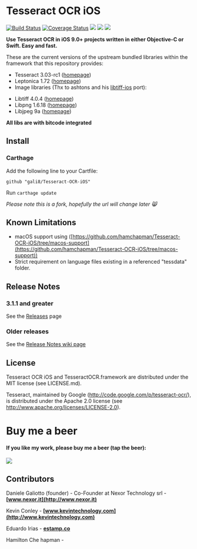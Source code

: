 # Tesseract OCR iOS

[![Build Status](https://travis-ci.org/gali8/Tesseract-OCR-iOS.svg?branch=master)](https://travis-ci.org/gali8/Tesseract-OCR-iOS)
[![Coverage Status](https://coveralls.io/repos/github/gali8/Tesseract-OCR-iOS/badge.svg?branch=master)](https://coveralls.io/github/gali8/Tesseract-OCR-iOS?branch=master)
[![](https://img.shields.io/cocoapods/v/TesseractOCRiOS.svg)](https://cocoapods.org/pods/Tesseractocrios)
[![](https://img.shields.io/cocoapods/p/TesseractOCRiOS.svg)](http://cocoapods.org/?q=tesseractocrios) 
[![](https://img.shields.io/cocoapods/l/TesseractOCRiOS.svg)](https://github.com/gali8/Tesseract-OCR-iOS/blob/master/LICENSE.md)

**Use Tesseract OCR in iOS 9.0+ projects written in either Objective-C or Swift.
Easy and fast.**

These are the current versions of the upstream bundled libraries within the framework that this repository provides:

* Tesseract 3.03-rc1 ([homepage](https://code.google.com/p/tesseract-ocr/))
* Leptonica 1.72 ([homepage](http://leptonica.org/))
* Image libraries (Thx to ashtons and his [libtiff-ios](https://github.com/ashtons/libtiff-ios) port):
- Libtiff 4.0.4 ([homepage](http://www.remotesensing.org/libtiff/))
- Libpng 1.6.18 ([homepage](http://www.libpng.org/pub/png/libpng.html))
- Libjpeg 9a ([homepage](http://libjpeg.sourceforge.net/))

**All libs are with bitcode integrated**


## Install

### Carthage

Add the following line to your Cartfile:
```
github "gali8/Tesseract-OCR-iOS"
```
Run `carthage update`

*Please note this is a fork, hopefully the url will change later 😸*


## Known Limitations

- macOS support using ([https://github.com/hamchapman/Tesseract-OCR-iOS/tree/macos-support](https://github.com/hamchapman/Tesseract-OCR-iOS/tree/macos-support))
- Strict requirement on language files existing in a referenced "tessdata" folder.

## Release Notes

### 3.1.1 and greater

See the [Releases](https://github.com/gali8/Tesseract-OCR-iOS/releases) page

### Older releases

See the [Release Notes wiki page](https://github.com/gali8/Tesseract-OCR-iOS/wiki/Release-Notes)



## License

Tesseract OCR iOS and TesseractOCR.framework are distributed under the MIT
license (see LICENSE.md).

Tesseract, maintained by Google (http://code.google.com/p/tesseract-ocr/), is
distributed under the Apache 2.0 license (see
http://www.apache.org/licenses/LICENSE-2.0).


Buy me a beer
=================
#### If you like my work, please buy me a beer (tap the beer):
<p align="left">
<a href="http://www.g8production.com/Beer#_=_" alt="If you like my work, please buy me a beer ">
<img style="-webkit-user-select: none;" 
src="http://68.media.tumblr.com/3243ca9030c3fa14ca3042344ae3d510/tumblr_inline_ng26w7z8SG1qmlajm.png">
</a>
</p>

## Contributors

Daniele Galiotto (founder) - Co-Founder at Nexor Technology srl -
**[www.nexor.it](http://www.nexor.it)**

Kevin Conley - **[www.kevintechnology.com](http://www.kevintechnology.com)**


Eduardo Irias - **[estamp.co](http://estamp.co)**

Hamilton Che hapman - 

